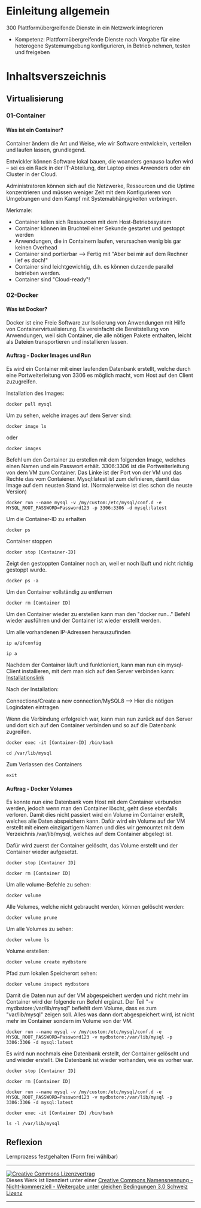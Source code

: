 # Einleitung allgemein 
300 Plattformübergreifende Dienste in ein Netzwerk integrieren
- Kompetenz:
    Plattformübergreifende Dienste nach Vorgabe für eine heterogene Systemumgebung konfigurieren, in Betrieb nehmen, testen und freigeben

# Inhaltsverszeichnis

## Virtualisierung
### 01-Container
#### Was ist ein Container?
Container ändern die Art und Weise, wie wir Software entwickeln, verteilen und laufen lassen, grundlegend.

Entwickler können Software lokal bauen, die woanders genauso laufen wird – sei es ein Rack in der IT-Abteilung, der Laptop eines Anwenders oder ein Cluster in der Cloud.

Administratoren können sich auf die Netzwerke, Ressourcen und die Uptime konzentrieren und müssen weniger Zeit mit dem Konfigurieren von Umgebungen und dem Kampf mit Systemabhängigkeiten verbringen.

Merkmale:

- Container teilen sich Ressourcen mit dem Host-Betriebssystem
- Container können im Bruchteil einer Sekunde gestartet und gestoppt werden
- Anwendungen, die in Containern laufen, verursachen wenig bis gar keinen Overhead
- Container sind portierbar --> Fertig mit "Aber bei mir auf dem Rechner lief es doch!"
- Container sind leichtgewichtig, d.h. es können dutzende parallel betrieben werden.
- Container sind "Cloud-ready"!

### 02-Docker
#### Was ist Docker?
Docker ist eine Freie Software zur Isolierung von Anwendungen mit Hilfe von Containervirtualisierung. Es vereinfacht die Bereitstellung von Anwendungen, weil sich Container, die alle nötigen Pakete enthalten, leicht als Dateien transportieren und installieren lassen.
#### Auftrag - Docker Images und Run
Es wird ein Container mit einer laufenden Datenbank erstellt, welche durch eine Portweiterleitung von 3306 es möglich macht, vom Host auf den Client zuzugreifen.


Installation des Images:
```
docker pull mysql
```
Um zu sehen, welche images auf dem Server sind:
```
docker image ls
```
oder
```
docker images
```
Befehl um den Container zu erstellen mit dem folgenden Image, welches einen Namen und ein Passwort erhält. 3306:3306 ist die Portweiterleitung von dem VM zum Container. Das Linke ist der Port von der VM und das Rechte das vom Contaiener. Mysql:latest ist zum definieren, damit das Image auf dem neusten Stand ist. (Normalerweise ist dies schon die neuste Version)
```
docker run --name mysql -v /my/custom:/etc/mysql/conf.d -e MYSQL_ROOT_PASSWORD=Password123 -p 3306:3306 -d mysql:latest
```
Um die Container-ID zu erhalten
```
docker ps
```
Container stoppen
```
docker stop [Container-ID]
```
Zeigt den gestoppten Container noch an, weil er noch läuft und nicht richtig gestoppt wurde.
```
docker ps -a
```
Um den Container vollständig zu entfernen
```
docker rm [Container ID]
```
Um den Container wieder zu erstellen kann man den "docker run..." Befehl wieder ausführen und der Container ist wieder erstellt werden.

Um alle vorhandenen IP-Adressen herauszufinden
```
ip a/ifconfig
```

```
ip a
```
Nachdem der Container läuft und funktioniert, kann man nun ein mysql-Client installieren, mit dem man sich auf den Server verbinden kann:
[Installationslink](https://www.dbvis.com/database/mysql/?gclid=Cj0KCQjw-daUBhCIARIsALbkjSbFZM1ORZVbrphTXrHz7n-8fBfk0KyUHg75zNLHglJFml5YKFVm0QsaAq0mEALw_wcB)

Nach der Installation:

Connections/Create a new connection/MySQL8 --> Hier die nötigen Logindaten eintragen

Wenn die Verbindung erfolgreich war, kann man nun zurück auf den Server und dort sich auf den Container verbinden und so auf die Datenbank zugreifen.
```
docker exec -it [Container-ID] /bin/bash
```
```
cd /var/lib/mysql
```
Zum Verlassen des Containers
```
exit
```

#### Auftrag - Docker Volumes
Es konnte nun eine Datenbank vom Host mit dem Container verbunden werden, jedoch wenn man den Container löscht, geht diese ebenfalls verloren. Damit dies nicht passiert wird ein Volume im Container erstellt, welches alle Daten abspeichern kann. Dafür wird ein Volume auf der VM erstellt mit einem einzigartigem Namen und dies wir gemountet mit dem Verzeichnis /var/lib/mysql, welches auf dem Container abgelegt ist.

Dafür wird zuerst der Container gelöscht, das Volume erstellt und der Container wieder aufgesetzt.
```
docker stop [Container ID]
```
```
docker rm [Container ID]
```
Um alle volume-Befehle zu sehen:
```
docker volume
```
Alle Volumes, welche nicht gebraucht werden, können gelöscht werden:
```
docker volume prune
```
Um alle Volumes zu sehen:
```
docker volume ls
```
Volume erstellen:
```
docker volume create mydbstore
```
Pfad zum lokalen Speicherort sehen:
```
docker volume inspect mydbstore
```
Damit die Daten nun auf der VM abgespeichert werden und nicht mehr im Container wird der folgende run Befehl ergänzt. Der Teil "-v mydbstore:/var/lib/mysql" befiehlt dem Volume, dass es zum "var/lib/mysql" zeigen soll. Alles was dann dort abgespeichert wird, ist nicht mehr im Container sondern im Volume von der VM.
```
docker run --name mysql -v /my/custom:/etc/mysql/conf.d -e MYSQL_ROOT_PASSWORD=Password123 -v mydbstore:/var/lib/mysql -p 3306:3306 -d mysql:latest
```
Es wird nun nochmals eine Datenbank erstellt, der Container gelöscht und und wieder erstellt. Die Datenbank ist wieder vorhanden, wie es vorher war.
```
docker stop [Container ID]
```
```
docker rm [Container ID]
```
```
docker run --name mysql -v /my/custom:/etc/mysql/conf.d -e MYSQL_ROOT_PASSWORD=Password123 -v mydbstore:/var/lib/mysql -p 3306:3306 -d mysql:latest
```
```
docker exec -it [Container ID] /bin/bash
```
```
ls -l /var/lib/mysql
```

## Reflexion
Lernprozess festgehalten (Form frei wählbar)


- - -
<a rel="license" href="http://creativecommons.org/licenses/by-nc-sa/3.0/ch/"><img alt="Creative Commons Lizenzvertrag" style="border-width:0" src="https://i.creativecommons.org/l/by-nc-sa/3.0/ch/88x31.png" /></a><br />Dieses Werk ist lizenziert unter einer <a rel="license" href="http://creativecommons.org/licenses/by-nc-sa/3.0/ch/">Creative Commons Namensnennung - Nicht-kommerziell - Weitergabe unter gleichen Bedingungen 3.0 Schweiz Lizenz</a>

- - -

